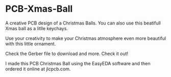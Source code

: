 # PCB-Xmas-Ball
A creative PCB design of a Christmas Balls. You can also use this beatifull Xmas ball as a litlle keychays.

Use your creativity to make your Christmas atmosphere even more beautiful with this little ornament.

Check the Gerber file to download and more. Check it out!

I made this PCB Christmas Ball using the EasyEDA software and then ordered it online at jlcpcb.com.
